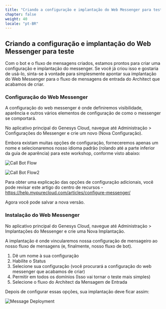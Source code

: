 ```yaml
---
title: "Criando a configuração e implantação do Web Messenger para teste"
chapter: false
weight: 40
locale: "pt-BR"
---
```


## Criando a configuração e implantação do Web Messenger para teste

Com o bot e o fluxo de mensagens criados, estamos prontos para criar uma configuração e implantação do messenger. Se você já criou isso e gostaria de usá-lo, sinta-se à vontade para simplesmente apontar sua implantação do Web Messenger para o fluxo de mensagens de entrada do Architect que acabamos de criar. 

### Configuração do Web Messenger
A configuração do web messenger é onde definiremos visibilidade, aparência e outros vários elementos de configuração de como o messenger se comportará.

No aplicativo principal do Genesys Cloud, navegue até Administração > Configurações do Messenger e crie um novo (Nova Configuração).

Embora existam muitas opções de configuração, forneceremos apenas um nome e selecionaremos nosso idioma padrão (rolando até a parte inferior da guia de aparência) para este workshop, conforme visto abaixo:

![Call Bot Flow](/images/Messageconfigname.PNG)

![Call Bot Flow2](/images/messageconfiglanguage.PNG)

Para obter uma explicação das opções de configuração adicionais, você pode revisar este artigo do centro de recursos - https://help.mypurecloud.com/articles/configure-messenger/

Agora você pode salvar a nova versão.

### Instalação do Web Messenger

No aplicativo principal do Genesys Cloud, navegue até Administração > Implantações do Messenger e crie uma Nova Implantação.

A implantação é onde vincularemos nossa configuração de mensageiro ao nosso fluxo de mensagens (e, finalmente, nosso fluxo de bot).

1. Dê um nome à sua configuração
2. Habilite o Status
3. Selecione sua configuração (você procurará a configuração do web messenger que acabamos de criar)
4. Permitir em todos os domínios (Isso vai tornar o teste mais simples)
5. Selecione o fluxo do Architect da Mensagem de Entrada

Depois de configurar essas opções, sua implantação deve ficar assim: 

![Message Deployment](/images/messagedeployment.PNG)